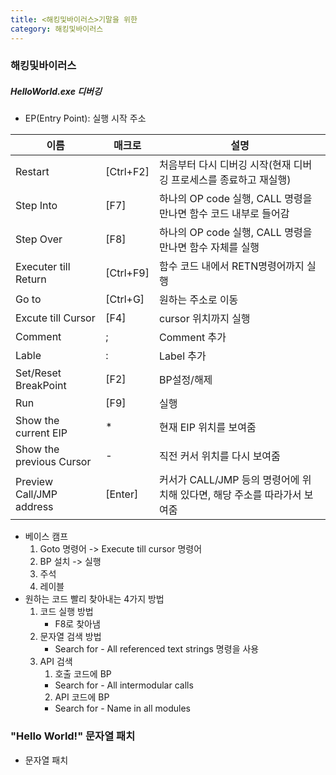 ```yaml
---
title: <해킹및바이러스>기말을 위한
category: 해킹및바이러스
---
```


### 해킹및바이러스

##### HelloWorld.exe 디버깅

- EP(Entry Point): 실행 시작 주소

| 이름                       | 매크로       | 설명                                            |
|--------------------------|-----------|-----------------------------------------------|
| Restart                  | [Ctrl+F2] | 처음부터 다시 디버깅 시작(현재 디버깅 프로세스를 종료하고 재실행)         |
| Step Into                | [F7]      | 하나의 OP code 실행, CALL 명령을 만나면 함수 코드 내부로 들어감    |
| Step Over                | [F8]      | 하나의 OP code 실행, CALL 명령을 만나면 함수 자체를 실행        |
| Executer till Return     | [Ctrl+F9] | 함수 코드 내에서 RETN명령어까지 실행                        |
| Go to                    | [Ctrl+G]  | 원하는 주소로 이동                                    |
| Excute till Cursor       | [F4]      | cursor 위치까지 실행                                |
| Comment                  | ;         | Comment 추가                                    |
| Lable                    | :         | Label 추가                                      |
| Set/Reset BreakPoint     | [F2]      | BP설정/해제                                       |
| Run                      | [F9]      | 실행                                            |
| Show the current EIP     | *         | 현재 EIP 위치를 보여줌                                |
| Show the previous Cursor | -         | 직전 커서 위치를 다시 보여줌                              |
| Preview Call/JMP address | [Enter]   | 커서가 CALL/JMP 등의 명령어에 위치해 있다면, 해당 주소를 따라가서 보여줌 |

- 베이스 캠프
  1. Goto 명령어 -> Execute till cursor 명령어
  2. BP 설치 -> 실행
  3. 주석
  4. 레이블
- 원하는 코드 빨리 찾아내는 4가지 방법
  1. 코드 실행 방법
     - F8로 찾아냄
  2. 문자열 검색 방법
     - Search for - All referenced text strings 명령을 사용
  3. API 검색
     1. 호출 코드에 BP
     - Search for - All intermodular calls
     2. API 코드에 BP
     - Search for - Name in all modules

### "Hello World!" 문자열 패치

- 문자열 패치
